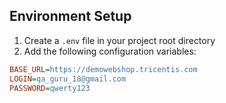 ## Environment Setup

1. Create a `.env` file in your project root directory
2. Add the following configuration variables:

```ini
BASE_URL=https://demowebshop.tricentis.com
LOGIN=qa_guru_18@gmail.com
PASSWORD=qwerty123
